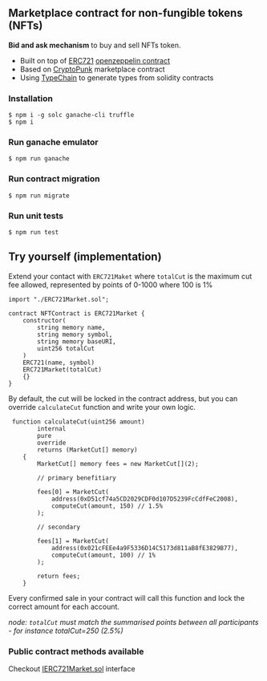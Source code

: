 ## Marketplace contract for non-fungible tokens (NFTs)

**Bid and ask mechanism** to buy and sell NFTs token.

- Built on top of [ERC721](https://docs.openzeppelin.com/contracts/4.x/erc721) [openzeppelin contract](https://github.com/OpenZeppelin/openzeppelin-contracts)
- Based on [CryptoPunk](https://github.com/larvalabs/cryptopunks) marketplace contract
- Using [TypeChain](https://github.com/dethcrypto/TypeChain) to generate types from solidity contracts

### Installation

```console
$ npm i -g solc ganache-cli truffle
$ npm i
```

### Run ganache emulator

```console
$ npm run ganache
```

### Run contract migration

```console
$ npm run migrate
```

### Run unit tests

```console
$ npm run test
```

## Try yourself (implementation)

Extend your contact with `ERC721Maket` where `totalCut` is the maximum cut fee allowed, represented by points of 0-1000 where 100 is 1%

```solidity
import "./ERC721Market.sol";

contract NFTContract is ERC721Market {
    constructor(
        string memory name,
        string memory symbol,
        string memory baseURI,
        uint256 totalCut
    ) 
    ERC721(name, symbol) 
    ERC721Market(totalCut) 
    {}
}
```

By default, the cut will be locked in the contract address, but you can override `calculateCut` function and write your own logic.

```solidity
 function calculateCut(uint256 amount)
        internal
        pure
        override
        returns (MarketCut[] memory)
    {
        MarketCut[] memory fees = new MarketCut[](2);

        // primary benefitiary

        fees[0] = MarketCut(
            address(0xD51cf74a5CD2029CDF0d107D5239FcCdfFeC2008),
            computeCut(amount, 150) // 1.5%
        );

        // secondary
        
        fees[1] = MarketCut(
            address(0x021cFEEe4a9F5336D14C5173d811aB8fE3829B77),
            computeCut(amount, 100) // 1%
        );

        return fees;
    }
```

Every confirmed sale in your contract will call this function and lock the correct amount for each account. 

*node: `totalCut` must match the summarised points between all participants - for instance totalCut=250 (2.5%)*

### Public contract methods available

Checkout [IERC721Market.sol](contracts/IERC721Market.sol) interface